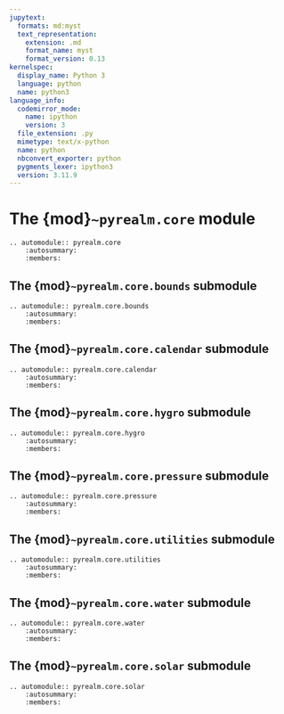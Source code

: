 ```yaml
---
jupytext:
  formats: md:myst
  text_representation:
    extension: .md
    format_name: myst
    format_version: 0.13
kernelspec:
  display_name: Python 3
  language: python
  name: python3
language_info:
  codemirror_mode:
    name: ipython
    version: 3
  file_extension: .py
  mimetype: text/x-python
  name: python
  nbconvert_exporter: python
  pygments_lexer: ipython3
  version: 3.11.9
---
```


# The {mod}`~pyrealm.core` module

```{eval-rst}
.. automodule:: pyrealm.core
    :autosummary:
    :members:
```

## The {mod}`~pyrealm.core.bounds` submodule

```{eval-rst}
.. automodule:: pyrealm.core.bounds
    :autosummary:
    :members:
```

## The {mod}`~pyrealm.core.calendar` submodule

```{eval-rst}
.. automodule:: pyrealm.core.calendar
    :autosummary:
    :members:
```

## The {mod}`~pyrealm.core.hygro` submodule

```{eval-rst}
.. automodule:: pyrealm.core.hygro
    :autosummary:
    :members:
```

## The {mod}`~pyrealm.core.pressure` submodule

```{eval-rst}
.. automodule:: pyrealm.core.pressure
    :autosummary:
    :members:
```

## The {mod}`~pyrealm.core.utilities` submodule

```{eval-rst}
.. automodule:: pyrealm.core.utilities
    :autosummary:
    :members:
```

## The {mod}`~pyrealm.core.water` submodule

```{eval-rst}
.. automodule:: pyrealm.core.water
    :autosummary:
    :members:
```

## The {mod}`~pyrealm.core.solar` submodule

```{eval-rst}
.. automodule:: pyrealm.core.solar
    :autosummary:
    :members:
```
